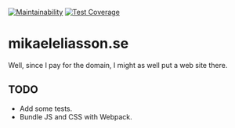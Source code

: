 [![Maintainability](https://api.codeclimate.com/v1/badges/a0f0f5ae501e15ae7cd8/maintainability)](https://codeclimate.com/github/meliasson/mikaeleliasson.se/maintainability)
[![Test Coverage](https://api.codeclimate.com/v1/badges/a0f0f5ae501e15ae7cd8/test_coverage)](https://codeclimate.com/github/meliasson/mikaeleliasson.se/test_coverage)

# mikaeleliasson.se

Well, since I pay for the domain, I might as well put a web site there.

## TODO

* Add some tests.
* Bundle JS and CSS with Webpack.
